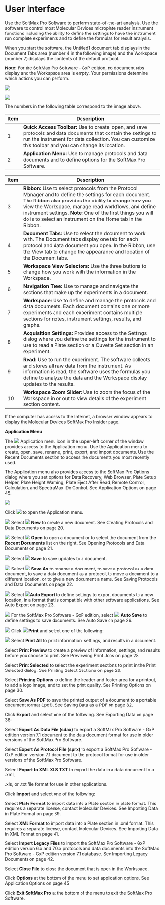 # User Interface

Use the SoftMax Pro Software to perform state-of-the-art analysis. Use the software to control most Molecular Devices microplate reader instrument functions including the ability to define the settings to have the instrument run complete experiments and to define the formulas for result analysis.

When you start the software, the Untitled1 document tab displays in the Document Tabs area (number 4 in the following image) and the Workspace (number 7) displays the contents of the default protocol.

**Note:** For the SoftMax Pro Software - GxP edition, no document tabs display and the Workspace area is empty. Your permissions determine which actions you can perform.&#x20;

![](<../../../.gitbook/assets/1 (9) (1) (1) (1) (1).png>)

![](<../../../.gitbook/assets/2 (7).jpeg>)

The numbers in the following table correspond to the image above.

| **Item** | **Description**                                                                                                                                                                                                            |
| -------- | -------------------------------------------------------------------------------------------------------------------------------------------------------------------------------------------------------------------------- |
| 1        | **Quick Access Toolbar:** Use to create, open, and save protocols and data documents that contain the settings to run the instrument for data collection. You can customize this toolbar and you can change its location.  |
| 2        | **Application Menu:** Use to manage protocols and data documents and to define options for the SoftMax Pro Software.                                                                                                       |

| **Item** | **Description**                                                                                                                                                                                                                                                                                                                                       |
| -------- | ----------------------------------------------------------------------------------------------------------------------------------------------------------------------------------------------------------------------------------------------------------------------------------------------------------------------------------------------------- |
| 3        | **Ribbon:** Use to select protocols from the Protocol Manager and to define the settings for each document. The Ribbon also provides the ability to change how you view the Workspace, manage read workflows, and define instrument settings. **Note:** One of the first things you will do is to select an instrument on the Home tab in the Ribbon. |
| 4        | **Document Tabs:** Use to select the document to work with. The Document tabs display one tab for each protocol and data document you open. In the Ribbon, use the View tab to change the appearance and location of the Document tabs.                                                                                                               |
| 5        | **Workspace View Selectors:** Use the three buttons to change how you work with the information in the Workspace.                                                                                                                                                                                                                                     |
| 6        | **Navigation Tree:** Use to manage and navigate the sections that make up the experiments in a document.                                                                                                                                                                                                                                              |
| 7        | **Workspace:** Use to define and manage the protocols and data documents. Each document contains one or more experiments and each experiment contains multiple sections for notes, instrument settings, results, and graphs.                                                                                                                          |
| 8        | **Acquisition Settings:** Provides access to the Settings dialog where you define the settings for the instrument to use to read a Plate section or a Cuvette Set section in an experiment.                                                                                                                                                           |
| 9        | **Read:** Use to run the experiment. The software collects and stores all raw data from the instrument. As information is read, the software uses the formulas you define to analyze the data and the Workspace display updates to the results.                                                                                                       |
| 10       | **Workspace Zoom Slider:** Use to zoom the focus of the Workspace in or out to view details of the experiment section content.                                                                                                                                                                                                                        |

If the computer has access to the Internet, a browser window appears to display the Molecular Devices SoftMax Pro Insider page.&#x20;

**Application Menu**

The ![](<../../../.gitbook/assets/3 (4).jpeg>) Application menu icon in the upper-left corner of the window provides access to the Application menu. Use the Application menu to create, open, save, rename, print, export, and import documents. Use the Recent Documents section to access the documents you most recently used.

The Application menu also provides access to the SoftMax Pro Options dialog where you set options for Data Recovery, Web Browser, Plate Setup Helper, Plate Height Warning, Plate Eject After Read, Remote Control, Calculation, and SpectraMax iDx Control. See Application Options on page 45.

![](<../../../.gitbook/assets/4 (2) (1) (1).jpeg>)

Click ![](<../../../.gitbook/assets/5 (3).jpeg>) to open the Application menu.

![](<../../../.gitbook/assets/6 (8) (1) (1).png>) Select ![](<../../../.gitbook/assets/7 (8) (1) (1).png>) **New** to create a new document. See Creating Protocols and Data Documents on page 20.

![](<../../../.gitbook/assets/8 (7) (1).png>) Select ![](<../../../.gitbook/assets/9 (2).jpeg>) **Open** to open a document or to select the document from the **Recent Documents** list on the right. See Opening Protocols and Data Documents on page 21.

![](<../../../.gitbook/assets/10 (5) (1).png>) Select ![](<../../../.gitbook/assets/11 (4).jpeg>) **Save** to save updates to a document.

![](<../../../.gitbook/assets/12 (7) (1).png>) Select ![](<../../../.gitbook/assets/13 (2) (1).jpeg>) **Save As** to rename a document, to save a protocol as a data document, to save a data document as a protocol, to move a document to a different location, or to give a new document a name. See Saving Protocols and Data Documents on page 22.

![](<../../../.gitbook/assets/14 (5) (1).png>) Select ![](<../../../.gitbook/assets/15 (4).jpeg>)**Auto Export** to define settings to export documents to a new location, in a format that is compatible with other software applications. See Auto Export on page 23.

![](<../../../.gitbook/assets/16 (5) (1).png>) For the SoftMax Pro Software - GxP edition, select ![](<../../../.gitbook/assets/17 (1) (1).jpeg>) **Auto Save** to define settings to save documents. See Auto Save on page 26.

![](<../../../.gitbook/assets/18 (3) (1) (1).png>) Click ![](<../../../.gitbook/assets/19 (2).jpeg>) **Print** and select one of the following:

![](<../../../.gitbook/assets/20 (3) (1) (1).png>) Select  **Print All** to print information, settings, and results in a document.

&#x20;Select  **Print Preview** to create a preview of information, settings, and results before you choose to print. See Previewing Print Jobs on page 28.

&#x20;Select  **Print Selected** to select the experiment sections to print in the Print Selected dialog. See Printing Select Sections on page 29.

&#x20;Select  **Printing Options** to define the header and footer area for a printout, to add a logo image, and to set the print quality. See Printing Options on page 30.

&#x20;Select  **Save As PDF** to save the printed output of a document to a portable document format (.pdf). See Saving Data as a PDF on page 32.

&#x20;Click  **Export** and select one of the following. See Exporting Data on page 36:

&#x20;Select  **Export As Data File (sdax)** to export a SoftMax Pro Software - GxP edition version 7.1 document to the data document format for use in older versions of the SoftMax Pro Software.

&#x20;Select  **Export As Protocol File (sprx)** to export a SoftMax Pro Software - GxP edition version 7.1 document to the protocol format for use in older versions of the SoftMax Pro Software.

&#x20;Select  **Export to XML XLS TXT** to export the data in a data document to a .xml,

.xls, or .txt file format for use in other applications.

&#x20;Click  **Import** and select one of the following:

&#x20;Select  **Plate Format** to import data into a Plate section in plate format. This requires a separate license, contact Molecular Devices. See Importing Data in Plate Format on page 39.

&#x20;Select  **XML Format** to import data into a Plate section in .xml format. This requires a separate license, contact Molecular Devices. See Importing Data in XML Format on page 41.

&#x20;Select  **Import Legacy Files** to import the SoftMax Pro Software - GxP edition version 6.x and 7.0.x protocols and data documents into the SoftMax Pro Software - GxP edition version 7.1 database. See Importing Legacy Documents on page 42.

&#x20;Select  **Close File** to close the document that is open in the Workspace.

&#x20;Click **Options** at the bottom of the menu to set application options. See Application Options on page 45

&#x20;Click **Exit SoftMax Pro** at the bottom of the menu to exit the SoftMax Pro Software.
